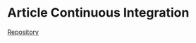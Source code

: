 # Article Continuous Integration

[Repository](https://github.com/ogty/article-continuous-integration)
